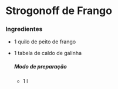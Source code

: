 # Strogonoff de Frango

### Ingredientes

- 1 quilo de peito de frango

- 1 tabela de caldo de galinha

  ##### Modo de preparação

  - 1 l